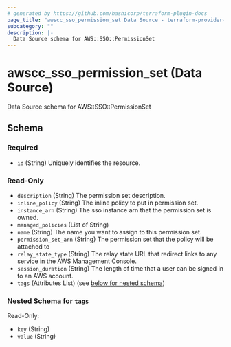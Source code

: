 ```yaml
---
# generated by https://github.com/hashicorp/terraform-plugin-docs
page_title: "awscc_sso_permission_set Data Source - terraform-provider-awscc"
subcategory: ""
description: |-
  Data Source schema for AWS::SSO::PermissionSet
---
```


# awscc_sso_permission_set (Data Source)

Data Source schema for AWS::SSO::PermissionSet



<!-- schema generated by tfplugindocs -->
## Schema

### Required

- `id` (String) Uniquely identifies the resource.

### Read-Only

- `description` (String) The permission set description.
- `inline_policy` (String) The inline policy to put in permission set.
- `instance_arn` (String) The sso instance arn that the permission set is owned.
- `managed_policies` (List of String)
- `name` (String) The name you want to assign to this permission set.
- `permission_set_arn` (String) The permission set that the policy will be attached to
- `relay_state_type` (String) The relay state URL that redirect links to any service in the AWS Management Console.
- `session_duration` (String) The length of time that a user can be signed in to an AWS account.
- `tags` (Attributes List) (see [below for nested schema](#nestedatt--tags))

<a id="nestedatt--tags"></a>
### Nested Schema for `tags`

Read-Only:

- `key` (String)
- `value` (String)


